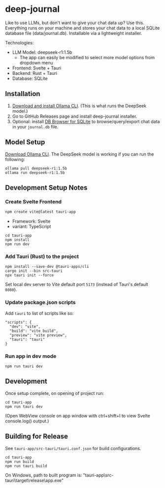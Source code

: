 # deep-journal
Like to use LLMs, but don't want to give your chat data up? Use this. Everything runs on your machine and stores your chat data to a local SQLite database file (data/journal.db). Installable via a lightweight installer.

Technologies:
- LLM Model: deepseek-r1:1.5b
  - The app can easily be modified to select more model options from dropdown menu
- Frontend: Svelte + Tauri
- Backend: Rust + Tauri
- Database: SQLite

  
## Installation
1. [Download and install Ollama CLI](https://ollama.com/download). (This is what runs the DeepSeek model.)
2. Go to GitHub Releases page and install deep-journal installer.
3. Optional: install [DB Browser for SQLite](https://sqlitebrowser.org/) to browse/query/export chat data in your `journal.db` file.

## Model Setup
[Download Ollama CLI](https://ollama.com/download). The DeepSeek model is working if you can run the following:
```
ollama pull deepseek-r1:1.5b
ollama run deepseek-r1:1.5b
```

## Development Setup Notes
### Create Svelte Frontend
```powershell
npm create vite@latest tauri-app
```
- Framework: Svelte
- variant: TypeScript

```
cd tauri-app
npm install
npm run dev
```
### Add Tauri (Rust) to the project
```
npm install --save-dev @tauri-apps/cli
cargo init --bin src-tauri
npx tauri init --force
```
Set local dev server to Vite default port `5173` (instead of Tauri's default `8080`).
### Update package.json scripts
Add `tauri` to list of scripts like so:
```
"scripts": {
  "dev": "vite",
  "build": "vite build",
  "preview": "vite preview",
  "tauri": "tauri"
}
```
### Run app in dev mode
```
npm run tauri dev
```

## Development
Once setup complete, on opening of project run:
```
cd tauri-app
npm run tauri dev
```
(Open WebView console on app window with ctrl+shift+I to view Svelte console.log() output.)

## Building for Release
See `tauri-app/src-tauri/tauri.conf.json` for build configurations.
```
cd tauri-app
npm run build
npm run tauri build
```
On Windows, path to built program is: "tauri-app\src-tauri\target\release\app.exe"

